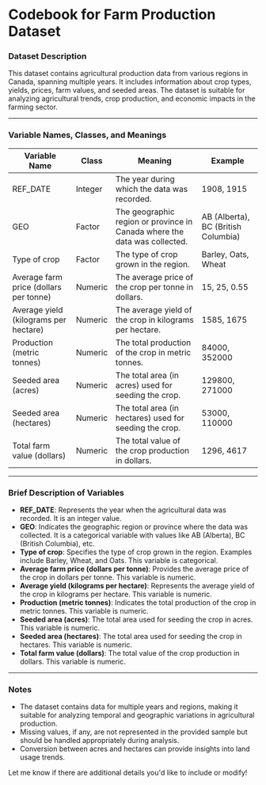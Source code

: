 # Codebook for Farm Production Dataset

### Dataset Description
This dataset contains agricultural production data from various regions in Canada, spanning multiple years. It includes information about crop types, yields, prices, farm values, and seeded areas. The dataset is suitable for analyzing agricultural trends, crop production, and economic impacts in the farming sector.

---

### Variable Names, Classes, and Meanings

| **Variable Name**                  | **Class**   | **Meaning**                                                                                      | **Example**                                |
|-------------------------------------|-------------|--------------------------------------------------------------------------------------------------|--------------------------------------------|
| REF_DATE                            | Integer     | The year during which the data was recorded.                                                    | 1908, 1915                                 |
| GEO                                 | Factor      | The geographic region or province in Canada where the data was collected.                       | AB (Alberta), BC (British Columbia)        |
| Type of crop                        | Factor      | The type of crop grown in the region.                                                           | Barley, Oats, Wheat                        |
| Average farm price (dollars per tonne) | Numeric     | The average price of the crop per tonne in dollars.                                              | 15, 25, 0.55                               |
| Average yield (kilograms per hectare) | Numeric     | The average yield of the crop in kilograms per hectare.                                          | 1585, 1675                                 |
| Production (metric tonnes)          | Numeric     | The total production of the crop in metric tonnes.                                               | 84000, 352000                              |
| Seeded area (acres)                 | Numeric     | The total area (in acres) used for seeding the crop.                                             | 129800, 271000                             |
| Seeded area (hectares)              | Numeric     | The total area (in hectares) used for seeding the crop.                                          | 53000, 110000                              |
| Total farm value (dollars)          | Numeric     | The total value of the crop production in dollars.                                               | 1296, 4617                                 |

---

### Brief Description of Variables

- **REF_DATE**: Represents the year when the agricultural data was recorded. It is an integer value.
- **GEO**: Indicates the geographic region or province where the data was collected. It is a categorical variable with values like AB (Alberta), BC (British Columbia), etc.
- **Type of crop**: Specifies the type of crop grown in the region. Examples include Barley, Wheat, and Oats. This variable is categorical.
- **Average farm price (dollars per tonne)**: Provides the average price of the crop in dollars per tonne. This variable is numeric.
- **Average yield (kilograms per hectare)**: Represents the average yield of the crop in kilograms per hectare. This variable is numeric.
- **Production (metric tonnes)**: Indicates the total production of the crop in metric tonnes. This variable is numeric.
- **Seeded area (acres)**: The total area used for seeding the crop in acres. This variable is numeric.
- **Seeded area (hectares)**: The total area used for seeding the crop in hectares. This variable is numeric.
- **Total farm value (dollars)**: The total value of the crop production in dollars. This variable is numeric.

---

### Notes

- The dataset contains data for multiple years and regions, making it suitable for analyzing temporal and geographic variations in agricultural production.
- Missing values, if any, are not represented in the provided sample but should be handled appropriately during analysis.
- Conversion between acres and hectares can provide insights into land usage trends.

Let me know if there are additional details you'd like to include or modify!
